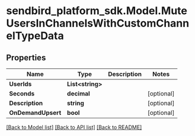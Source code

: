 
# sendbird_platform_sdk.Model.MuteUsersInChannelsWithCustomChannelTypeData

## Properties

Name | Type | Description | Notes
------------ | ------------- | ------------- | -------------
**UserIds** | **List&lt;string&gt;** |  | 
**Seconds** | **decimal** |  | [optional] 
**Description** | **string** |  | [optional] 
**OnDemandUpsert** | **bool** |  | [optional] 

[[Back to Model list]](../README.md#documentation-for-models)
[[Back to API list]](../README.md#documentation-for-api-endpoints)
[[Back to README]](../README.md)

